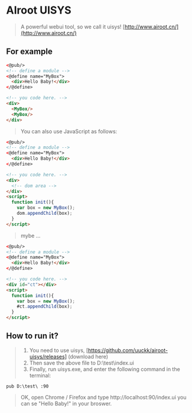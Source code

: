 # AIroot UISYS
> A powerful webui tool, so we call it uisys!
[http://www.airoot.cn/](http://www.airoot.cn/)
## For example
~~~html
<@pub/>
<!-- define a module -->
<@define name="MyBox">
  <div>Hello Baby!</div>
</@define>

<!-- you code here. -->
<div>
  <MyBox/>
  <MyBox/>
</div>
~~~
> You can also use JavaScript as follows:
~~~html
<@pub/>
<!-- define a module -->
<@define name="MyBox">
  <div>Hello Baby!</div>
</@define>

<!-- you code here. -->
<div>
  <!-- dom area -->
</div>
<script>
  function init(){
    var box = new MyBox();
    dom.appendChild(box);
  }
</script>
~~~
> mybe ...
~~~html
<@pub/>
<!-- define a module -->
<@define name="MyBox">
  <div>Hello Baby!</div>
</@define>

<!-- you code here. -->
<div id="ct"></div>
<script>
  function init(){
    var box = new MyBox();
    #ct.appendChild(box);
  }
</script>
~~~
## How to run it?
> 1. You need to use uisys, [https://github.com/uuckk/airoot-uisys/releases] (download here)
> 2. Then save the above file to D:\test\index.ui
> 3. Finally, run uisys.exe, and enter the following command in the terminal:
~~~linux
pub D:\test\ :90
~~~
> OK, open Chrome / Firefox and type http://localhost:90/index.ui
> you can se "Hello Baby!" in your broswer.
